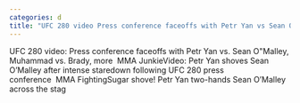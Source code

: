 ```yaml
---
categories: d
title: "UFC 280 video Press conference faceoffs with Petr Yan vs Sean OMalley Muhammad vs Brady more  MMA Junkie"
---
```

UFC 280 video: Press conference faceoffs with Petr Yan vs. Sean O"Malley, Muhammad vs. Brady, more&nbsp;&nbsp;MMA JunkieVideo: Petr Yan shoves Sean O’Malley after intense staredown following UFC 280 press conference&nbsp;&nbsp;MMA FightingSugar shove! Petr Yan two-hands Sean O’Malley across the stag